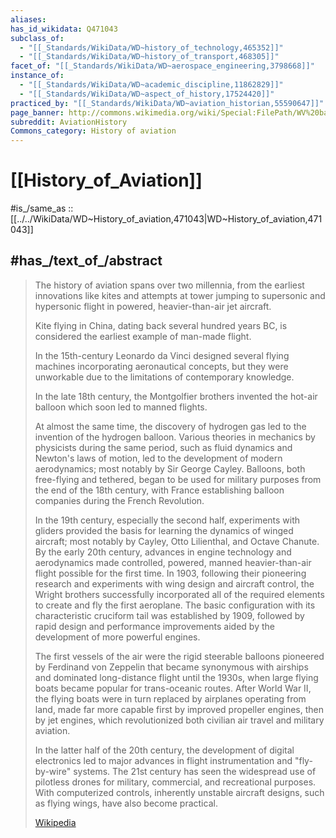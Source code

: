 ```yaml
---
aliases:
has_id_wikidata: Q471043
subclass_of:
  - "[[_Standards/WikiData/WD~history_of_technology,465352]]"
  - "[[_Standards/WikiData/WD~history_of_transport,468305]]"
facet_of: "[[_Standards/WikiData/WD~aerospace_engineering,3798668]]"
instance_of:
  - "[[_Standards/WikiData/WD~academic_discipline,11862829]]"
  - "[[_Standards/WikiData/WD~aspect_of_history,17524420]]"
practiced_by: "[[_Standards/WikiData/WD~aviation_historian,55590647]]"
page_banner: http://commons.wikimedia.org/wiki/Special:FilePath/WV%20banner%20Aviation%20history%20Planes%20on%20display%20in%20Sinsheim.jpg
subreddit: AviationHistory
Commons_category: History of aviation
---
```


# [[History_of_Aviation]] 

#is_/same_as :: [[../../WikiData/WD~History_of_aviation,471043|WD~History_of_aviation,471043]] 

## #has_/text_of_/abstract 

> The history of aviation spans over two millennia, 
> from the earliest innovations like kites and attempts at tower jumping 
> to supersonic and hypersonic flight in powered, heavier-than-air jet aircraft. 
> 
> Kite flying in China, dating back several hundred years BC, 
> is considered the earliest example of man-made flight. 
> 
> In the 15th-century Leonardo da Vinci designed several flying machines 
> incorporating aeronautical concepts, 
> but they were unworkable due to the limitations of contemporary knowledge.
>
> In the late 18th century, the Montgolfier brothers invented the hot-air balloon 
> which soon led to manned flights. 
> 
> At almost the same time, the discovery of hydrogen gas led to the invention of the hydrogen balloon. Various theories in mechanics by physicists during the same period, such as fluid dynamics and Newton's laws of motion, led to the development of modern aerodynamics; most notably by Sir George Cayley. Balloons, both free-flying and tethered, began to be used for military purposes from the end of the 18th century, with France establishing balloon companies during the French Revolution.
>
> In the 19th century, especially the second half, experiments with gliders provided the basis for learning the dynamics of winged aircraft; most notably by Cayley, Otto Lilienthal, and Octave Chanute. By the early 20th century, advances in engine technology and aerodynamics made controlled, powered, manned heavier-than-air flight possible for the first time. In 1903, following their pioneering research and experiments with wing design and aircraft control, the Wright brothers successfully incorporated all of the required elements to create and fly the first aeroplane. The basic configuration with its characteristic cruciform tail was established by 1909, followed by rapid design and performance improvements aided by the development of more powerful engines.
>
> The first vessels of the air were the rigid steerable balloons pioneered by Ferdinand von Zeppelin that became synonymous with airships and dominated long-distance flight until the 1930s, when large flying boats became popular for trans-oceanic routes. After World War II, the flying boats were in turn replaced by airplanes operating from land, made far more capable first by improved propeller engines, then by jet engines, which revolutionized both civilian air travel and military aviation.
>
> In the latter half of the 20th century, the development of digital electronics led to major advances in flight instrumentation and "fly-by-wire" systems. The 21st century has seen the widespread use of pilotless drones for military, commercial, and recreational purposes. With computerized controls, inherently unstable aircraft designs, such as flying wings, have also become practical.
>
> [Wikipedia](https://en.wikipedia.org/wiki/History%20of%20aviation) 

